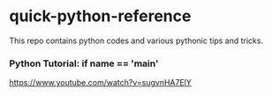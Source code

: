 # quick-python-reference
This repo contains python codes and various pythonic tips and tricks. 


### Python Tutorial: if __name__ == '__main__'
https://www.youtube.com/watch?v=sugvnHA7ElY